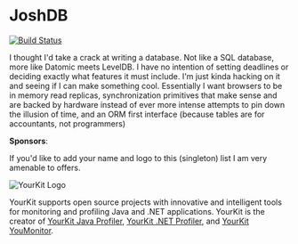 # JoshDB
[![Build Status](https://semaphoreci.com/api/v1/joshbooks/joshdb/branches/master/badge.svg)](https://semaphoreci.com/joshbooks/joshdb)

I thought I'd take a crack at writing a database. Not like a SQL database, more like Datomic meets LevelDB. 
I have no intention of setting deadlines or deciding exactly what features it must include. I'm just kinda
hacking on it and seeing if I can make something cool. Essentially I want browsers to be in memory read replicas,
synchronization primitives that make sense and are backed by hardware instead of ever more intense attempts to 
pin down the illusion of time, and an ORM first interface (because tables are for accountants, not programmers)




**Sponsors**:

If you'd like to add your name and logo to this (singleton) list I am very amenable to offers.



![YourKit Logo](https://www.yourkit.com/images/yklogo.png)

YourKit supports open source projects with innovative and intelligent tools
for monitoring and profiling Java and .NET applications.
YourKit is the creator of [YourKit Java Profiler](https://www.yourkit.com/java/profiler/),
[YourKit .NET Profiler](https://www.yourkit.com/.net/profiler/),
and [YourKit YouMonitor](https://www.yourkit.com/youmonitor/).
